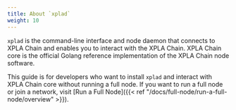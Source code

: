 ```yaml
---
title: About `xplad`
weight: 10
---
```


`xplad` is the command-line interface and node daemon that connects to XPLA Chain and enables you to interact with the XPLA Chain. XPLA Chain core is the official Golang reference implementation of the XPLA Chain node software.

This guide is for developers who want to install `xplad` and interact with XPLA Chain core without running a full node. If you want to run a full node or join a network, visit [Run a Full Node]({{< ref "/docs/full-node/run-a-full-node/overview" >}}).
